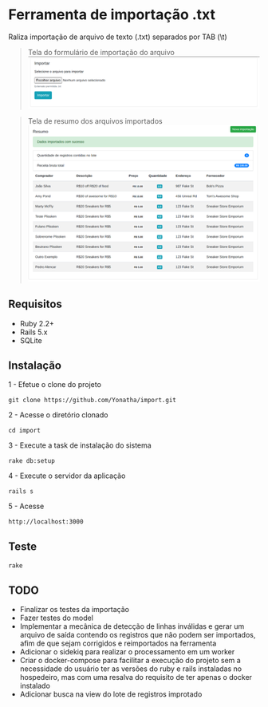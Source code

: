 # Ferramenta de importação .txt

Raliza importação de arquivo de texto (.txt) separados por TAB (\t)


> Tela do formulário de importação do arquivo
![alt text](tela1.png "Formulário de importação do arquivo")

> Tela de resumo dos arquivos importados
![alt text](tela2.png "Formulário de importação do arquivo")

## Requisitos

* Ruby 2.2+
* Rails 5.x
* SQLite

## Instalação

1 - Efetue o clone do projeto
```
git clone https://github.com/Yonatha/import.git
```

2 - Acesse o diretório clonado
```
cd import
```

3 - Execute a task de instalação do sistema
```
rake db:setup
```

4 - Execute o servidor da aplicação

```
rails s
```

5 - Acesse

```
http://localhost:3000
```

## Teste

```
rake
```

## TODO
* Finalizar os testes da importação
* Fazer testes do model
* Implementar a mecânica de detecção de linhas inválidas e gerar um arquivo de saída contendo os registros que não podem ser importados, afim de que sejam corrigidos e reimportados na ferramenta
* Adicionar o sidekiq para realizar o processamento em um worker 
* Criar o docker-compose para facilitar a execução do projeto sem a necessidade do usuário ter as versões do ruby e rails instaladas no hospedeiro, mas com uma resalva do requisito de ter apenas o docker instalado
* Adicionar busca na view do lote de registros improtado
